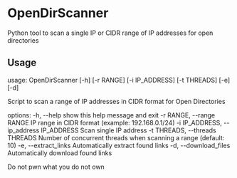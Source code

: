 # OpenDirScanner
Python tool to scan a single IP or CIDR range of IP addresses for open directories
                                 
## Usage
usage: OpenDirScanner [-h] [-r RANGE] [-i IP_ADDRESS] [-t THREADS] [-e] [-d]

Script to scan a range of IP addresses in CIDR format for Open Directories

options:
  -h, --help            show this help message and exit
  -r RANGE, --range RANGE
                        IP range in CIDR format (example: 192.168.0.1/24)
  -i IP_ADDRESS, --ip_address IP_ADDRESS
                        Scan single IP address
  -t THREADS, --threads THREADS
                        Number of concurrent threads when scanning a range
                        (default: 10)
  -e, --extract_links   Automatically extract found links
  -d, --download_files  Automatically download found links

Do not pwn what you do not own
